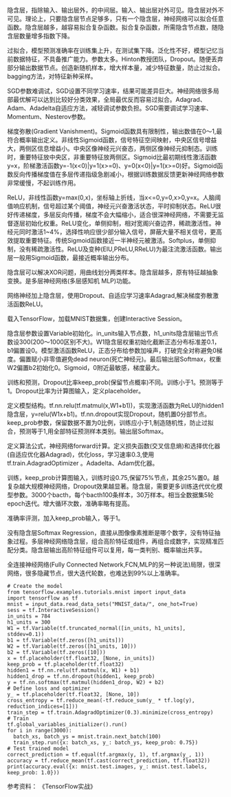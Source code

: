 隐含层，指除输入、输出层外，的中间层。输入、输出层对外可见。隐含层对外不可见。理论上，只要隐含层节点足够多，只有一个隐含层，神经网络可以拟合任意函数。隐含层越多，越容易拟合复杂函数。拟合复杂函数，所需隐含节点数，随隐含层数量增多指数下降。

过拟合，模型预测准确率在训练集上升，在测试集下降。泛化性不好，模型记忆当前数据特征，不具备推广能力。参数太多。Hinton教授团队，Dropout。随便丢弃部分输出数据节点。创造新随机样本，增大样本量，减少特征数量，防止过拟合。bagging方法，对特征新种采样。

SGD参数难调试，SGD设置不同学习速率，结果可能差异巨大。神经网络很多局部最优解可以达到比较好分类效果，全局最优反而容易过拟合。Adagrad、Adam、Adadelta自适应方法，减轻调试参数负担。SGD需要调试学习速率、Momentum、Nesterov参数。

梯度弥散(Gradient Vanishment)。Sigmoid函数具有限制性，输出数值在0〜1,最符合概率输出定义。非线性Sigmoid函数，信号特征空间映射，中央区信号增益大，两侧区信息增益小。中央区像神经元兴奋态，两侧区像神经元抑制态。训练时，重要特征放中央区，非重要特征放两侧区。Sigmoid比最初期线性激活函数y=x，阶梯激活函数y=-1(x<0)|y=1(x>=0)、y=0(x<0)|y=1(x>=0)好。Sigmoid函数反向传播梯度值在多层传递指级急剧减小，根据训练数据反馈更新神经网络参数非常缓慢，不起训练作用。

ReLU，非线性函数y=max(0,x)，坐标轴上折线，当x<=0,y=0,x>0,y=x。人脑阈值响应机制，信号超过某个阈值，神经元兴奋激活状态，平时抑制状态。ReLU很好传递梯度，多层反向传播，梯度不会大幅缩小，适合很深神经网络，不需要无监督逐层初始化权重。ReLU变化，单侧抑制，相对宽阁兴奋边界，稀疏激活性。神经元同时激活1~4%，选择性响应很少部分输入信号，屏蔽大量不相关信号，更高效提取重要特征。传统Sigmoid函数接近一半神经元被激活。Softplus，单侧抑制，没有稀疏激活性。ReLU及变种(EIU,PReLU,RReLU)为最注流激活函数。输出层一般用Sigmoid函数，最接近概率输出分布。

隐含层可以解决XOR问题，用曲线划分两类样本。隐含层越多，原有特征越抽象变换。是多层神经网络(多层感知机 MLP)功能。

网络神经加上隐含层，使用Dropout、自适应学习速率Adagrad,解决梯度弥散激活函数ReLU。

载入TensorFlow，加载MNIST数据集，创建Interactive Session。

隐含层参数设置Variable初始化。in_units输入节点数，h1_units隐含层输出节点数设300(200〜1000区别不大)。W1隐含层权重初始化截断正态分布标准差0.1，b1偏置设0。模型激活函数ReLU，正态分布给参数加噪声，打破完全对称避免0梯度。偏置赋小非零值避免dead neuron(死亡神经元)。最后输出层Softmax，权重W2偏置b2初始化0。Sigmoid，0附近最敏感，梯度最大。

训练和预测，Dropout比率keep_prob(保留节点概率)不同。训练小于1。预测等于1。Dropout比率为计算图输入，定义placeholder。

定义模型结构。tf.nn.relu(tf.matmul(x,W1+b1))，实现激活函数为ReLU的hidden1隐含层，y=relu(W1x+b1)。tf.nn.dropout实现Dropout，随机置0分部节点。keep_prob参数，保留数据不置为0比例，训练应小于1,制造随机性，防止过拟合，预测等于1,用全部特征预测样本类别。输出层Softmax。

定义算法公式，神经网络forward计算。定义损失函数(交叉信息熵)和选择优化器(自适应优化器Adagrad)，优化loss，学习速率0.3,使用tf.train.AdagradOptimizer 。Adadelta、Adam优化器。

训练，keep_prob计算图输入，训练时设0.75,保留75%节点，其余25%置0。越复杂越大规模神经网络，Dropout效果越显著。隐含层，需要更多训练迭代优化模型参数。3000个bacth，每个bacth100条样本，30万样本。相当全数据集5轮epoch迭代。增大循环次数，准确率略有提高。

准确率评测，加入keep_prob输入，等于1。

没有隐含层Softmax Regression，直接从图像像素推断是哪个数字，没有特征抽象过程。多层神经网络隐含层，组合高阶特征或组件，再组合成数字，实现精准匹配分类。隐含层输出高阶特征组件可以复用，每一类判别、概率输出共享。

全连接神经网络(Fully Connected Network,FCN,MLP的另一种说法)局限，很深网络，很多隐藏节点，很大迭代轮数，也难达到99%以上准确率。

    # Create the model
    from tensorflow.examples.tutorials.mnist import input_data
    import tensorflow as tf
    mnist = input_data.read_data_sets("MNIST_data/", one_hot=True)
    sess = tf.InteractiveSession()
    in_units = 784
    h1_units = 300
    W1 = tf.Variable(tf.truncated_normal([in_units, h1_units], stddev=0.1))
    b1 = tf.Variable(tf.zeros([h1_units]))
    W2 = tf.Variable(tf.zeros([h1_units, 10]))
    b2 = tf.Variable(tf.zeros([10]))
    x = tf.placeholder(tf.float32, [None, in_units])
    keep_prob = tf.placeholder(tf.float32)
    hidden1 = tf.nn.relu(tf.matmul(x, W1) + b1)
    hidden1_drop = tf.nn.dropout(hidden1, keep_prob)
    y = tf.nn.softmax(tf.matmul(hidden1_drop, W2) + b2)
    # Define loss and optimizer
    y_ = tf.placeholder(tf.float32, [None, 10])
    cross_entropy = tf.reduce_mean(-tf.reduce_sum(y_ * tf.log(y), reduction_indices=[1]))
    train_step = tf.train.AdagradOptimizer(0.3).minimize(cross_entropy)
    # Train
    tf.global_variables_initializer().run()
    for i in range(3000):
      batch_xs, batch_ys = mnist.train.next_batch(100)
      train_step.run({x: batch_xs, y_: batch_ys, keep_prob: 0.75})
    # Test trained model
    correct_prediction = tf.equal(tf.argmax(y, 1), tf.argmax(y_, 1))
    accuracy = tf.reduce_mean(tf.cast(correct_prediction, tf.float32))
    print(accuracy.eval({x: mnist.test.images, y_: mnist.test.labels, keep_prob: 1.0}))


参考资料：
《TensorFlow实战》


